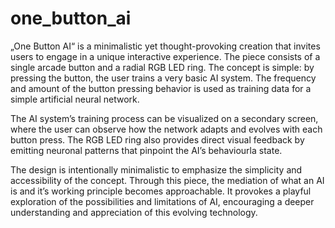 # one_button_ai

„One Button AI“ is a minimalistic yet thought-provoking creation that invites users to engage in a unique interactive experience. The piece consists of a single arcade button and a radial RGB LED ring. The concept is simple: by pressing the button, the user trains a very basic AI system. The frequency and amount of the button pressing behavior is used as training data for a simple artificial neural network.

The AI system’s training process can be visualized on a secondary screen, where the user can observe how the network adapts and evolves with each button press. The RGB LED ring also provides direct visual feedback by emitting neuronal patterns that pinpoint the AI’s behaviourla state.

The design is intentionally minimalistic to emphasize the simplicity and accessibility of the concept. Through this piece, the mediation of what an AI is and it’s working principle becomes approachable. It provokes a playful exploration of the possibilities and limitations of AI, encouraging a deeper understanding and appreciation of this evolving technology.
